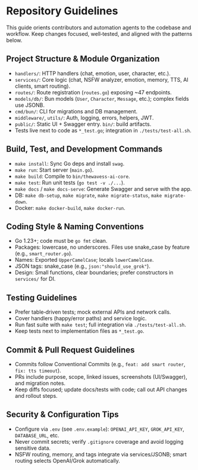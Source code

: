 # Repository Guidelines

This guide orients contributors and automation agents to the codebase and workflow. Keep changes focused, well‑tested, and aligned with the patterns below.

## Project Structure & Module Organization
- `handlers/`: HTTP handlers (chat, emotion, user, character, etc.).
- `services/`: Core logic (chat, NSFW analyzer, emotion, memory, TTS, AI clients, smart routing).
- `routes/`: Route registration (`routes.go`) exposing ~47 endpoints.
- `models/db/`: Bun models (`User`, `Character`, `Message`, etc.); complex fields use JSONB.
- `cmd/bun/`: CLI for migrations and DB management.
- `middleware/`, `utils/`: Auth, logging, errors, helpers, JWT.
- `public/`: Static UI + Swagger entry. `bin/`: build artifacts.
- Tests live next to code as `*_test.go`; integration in `./tests/test-all.sh`.

## Build, Test, and Development Commands
- `make install`: Sync Go deps and install `swag`.
- `make run`: Start server (`main.go`).
- `make build`: Compile to `bin/thewavess-ai-core`.
- `make test`: Run unit tests (`go test -v ./...`).
- `make docs` / `make docs-serve`: Generate Swagger and serve with the app.
- DB: `make db-setup`, `make migrate`, `make migrate-status`, `make migrate-down`.
- Docker: `make docker-build`, `make docker-run`.

## Coding Style & Naming Conventions
- Go 1.23+; code must be `go fmt` clean.
- Packages: lowercase, no underscores. Files use snake_case by feature (e.g., `smart_router.go`).
- Names: Exported `UpperCamelCase`; locals `lowerCamelCase`.
- JSON tags: snake_case (e.g., ``json:"should_use_grok"``).
- Design: Small functions, clear boundaries; prefer constructors in `services/` for DI.

## Testing Guidelines
- Prefer table‑driven tests; mock external APIs and network calls.
- Cover handlers (happy/error paths) and service logic.
- Run fast suite with `make test`; full integration via `./tests/test-all.sh`.
- Keep tests next to implementation files as `*_test.go`.

## Commit & Pull Request Guidelines
- Commits follow Conventional Commits (e.g., `feat: add smart router`, `fix: tts timeout`).
- PRs include purpose, scope, linked issues, screenshots (UI/Swagger), and migration notes.
- Keep diffs focused; update docs/tests with code; call out API changes and rollout steps.

## Security & Configuration Tips
- Configure via `.env` (see `.env.example`): `OPENAI_API_KEY`, `GROK_API_KEY`, `DATABASE_URL`, etc.
- Never commit secrets; verify `.gitignore` coverage and avoid logging sensitive data.
- NSFW routing, memory, and tags integrate via services/JSONB; smart routing selects OpenAI/Grok automatically.

